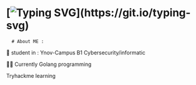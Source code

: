 # [![Typing SVG](https://readme-typing-svg.demolab.com/?lines=Hello+My+name+is+Nans+Moll+!;)](https://git.io/typing-svg)

      # About ME :

      
   📖 student in : Ynov-Campus B1 Cybersecurity/informatic
  
   🤷‍♂️ Currently Golang programming
  
   Tryhackme learning 
  
   
